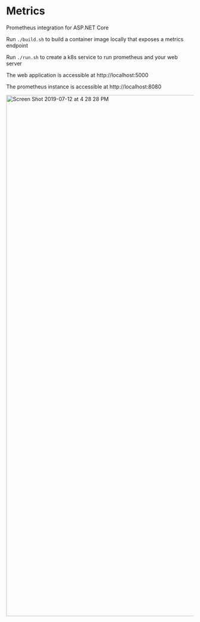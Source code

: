 # Metrics

Prometheus integration for ASP.NET Core

Run `./build.sh` to build a container image locally that exposes a metrics endpoint

Run `./run.sh` to create a k8s service to run prometheus and your web server

The web application is accessible at http://localhost:5000

The prometheus instance is accessible at http://localhost:8080

<img width="1394" alt="Screen Shot 2019-07-12 at 4 28 28 PM" src="https://user-images.githubusercontent.com/4734691/61163306-2b628b80-a4c2-11e9-98b1-dcc8aa9be4ed.png">
